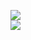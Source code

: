[![](https://img.shields.io/badge/Made%20With-Github%20Spray-lightgrey.svg?style=for-the-badge&logo=github)](https://github.com/Annihil/github-spray#23105)  
[![](https://i.imgur.com/2DrTn0Z.gif)](https://github.com/Annihil/github-spray)
